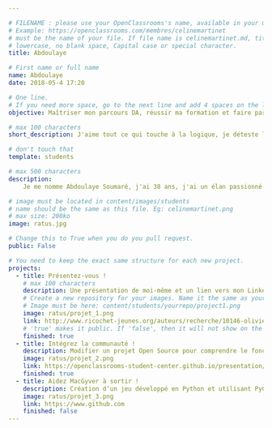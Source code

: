 ```yaml
---

# FILENAME : please use your OpenClassrooms's name, available in your url.
# Example: https://openclassrooms.com/membres/celinemartinet
# must be the name of your file. If file name is celinemartinet.md, title is celinemartinet.
# lowercase, no blank space, Capital case or special character.
title: Abdoulaye

# First name or full name
name: Abdoulaye
date: 2018-05-4 17:20

# One line.
# If you need more space, go to the next line and add 4 spaces on the left, as in 'description'.
objective: Maîtriser mon parcours DA, réussir ma formation et faire partie de ce monde rare d'élites programmeurs...

# max 100 characters
short_description: J'aime tout ce qui touche à la logique, je déteste l'injustice, je suis de nature curieux, et l'informatique est ma passion.

# don't touch that
template: students

# max 500 characters
description:
    Je me nomme Abdoulaye Soumaré, j'ai 38 ans, j'ai un élan passionné pour l'activité de l'esprit. Je suis titulaire d'un BTS en informatique de gestion et d'un diplôme supérieur en génie informatique. Devenir un grand programmeur, un maître en code informatique est un rêve que je tient à réaliser à tout prix. J'aime les enfants, la guitare et le sport.

# image must be located in content/images/students
# name should be the same as this file. Eg: celinemartinet.png
# max size: 200ko
image: ratus.jpg

# Change this to True when you do you pull request.
public: False

# You need to keep the exact same structure for each new project.
projects:
  - title: Présentez-vous !
    # max 100 characters
    description: Une présentation de moi-même et un lien vers mon LinkedIn.
    # Create a new repository for your images. Name it the same as your nickname and profile picture.
    # Image must be here: content/students/yourrepo/project1.png
    image: ratus/projet_1.png
    link: http://www.ricochet-jeunes.org/auteurs/recherche/10146-olivier-vogel
    # 'true' makes it public. If 'false', then it will not show on the website.
    finished: true
  - title: Intégrez la communauté !
    description: Modifier un projet Open Source pour comprendre le fonctionnement de Git, de Github et des pull requests.
    image: ratus/projet_2.png
    link: https://openclassrooms-student-center.github.io/presentation/students/ratus.html
    finished: true
  - title: Aidez MacGyver à sortir !
    description: Création d’un jeu développé en Python et utilisant PyGame.
    image: ratus/projet_3.png
    link: https://www.github.com
    finished: false
---
```

